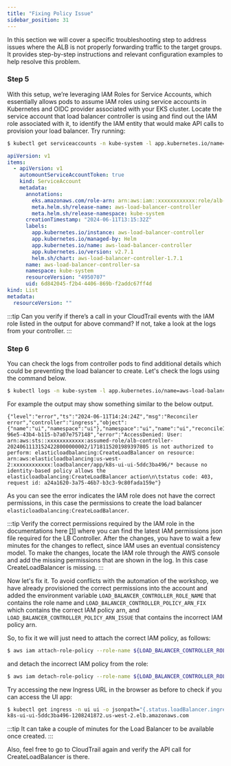 ```yaml
---
title: "Fixing Policy Issue"
sidebar_position: 31
---
```


In this section we will cover a specific troubleshooting step to address issues where the ALB is not properly forwarding traffic to the target groups. It provides step-by-step instructions and relevant configuration examples to help resolve this problem.

### Step 5

With this setup, we’re leveraging IAM Roles for Service Accounts, which essentially allows pods to assume IAM roles using service accounts in Kubernetes and OIDC provider associated with your EKS cluster. Locate the service account that load balancer controller is using and find out the IAM role associated with it, to identify the IAM entity that would make API calls to provision your load balancer.
Try running:

```bash
$ kubectl get serviceaccounts -n kube-system -l app.kubernetes.io/name=aws-load-balancer-controller -o yaml
```

```yaml {8}
apiVersion: v1
items:
  - apiVersion: v1
    automountServiceAccountToken: true
    kind: ServiceAccount
    metadata:
      annotations:
        eks.amazonaws.com/role-arn: arn:aws:iam::xxxxxxxxxxxx:role/alb-controller-20240611131524228000000002
        meta.helm.sh/release-name: aws-load-balancer-controller
        meta.helm.sh/release-namespace: kube-system
      creationTimestamp: "2024-06-11T13:15:32Z"
      labels:
        app.kubernetes.io/instance: aws-load-balancer-controller
        app.kubernetes.io/managed-by: Helm
        app.kubernetes.io/name: aws-load-balancer-controller
        app.kubernetes.io/version: v2.7.1
        helm.sh/chart: aws-load-balancer-controller-1.7.1
      name: aws-load-balancer-controller-sa
      namespace: kube-system
      resourceVersion: "4950707"
      uid: 6d842045-f2b4-4406-869b-f2addc67ff4d
kind: List
metadata:
  resourceVersion: ""
```

:::tip
Can you verify if there’s a call in your CloudTrail events with the IAM role listed in the output for above command? If not, take a look at the logs from your controller.
:::

### Step 6

You can check the logs from controller pods to find additional details which could be preventing the load balancer to create. Let's check the logs using the command below.

```bash
$ kubectl logs -n kube-system -l app.kubernetes.io/name=aws-load-balancer-controller
```

For example the output may show something similar to the below output.

```text
{"level":"error","ts":"2024-06-11T14:24:24Z","msg":"Reconciler error","controller":"ingress","object":{"name":"ui","namespace":"ui"},"namespace":"ui","name":"ui","reconcileID":"49d27bbb-96e5-43b4-b115-b7a07e757148","error":"AccessDenied: User: arn:aws:sts::xxxxxxxxxxxx:assumed-role/alb-controller-20240611131524228000000002/1718115201989397805 is not authorized to perform: elasticloadbalancing:CreateLoadBalancer on resource: arn:aws:elasticloadbalancing:us-west-2:xxxxxxxxxxxx:loadbalancer/app/k8s-ui-ui-5ddc3ba496/* because no identity-based policy allows the elasticloadbalancing:CreateLoadBalancer action\n\tstatus code: 403, request id: a24a1620-3a75-46b7-b3c3-9c80fada159e"}
```

As you can see the error indicates the IAM role does not have the correct permissions, in this case the permissions to create the load balancer `elasticloadbalancing:CreateLoadBalancer`.

:::tip
Verify the correct permissions required by the IAM role in the documentations here [[1]](https://kubernetes-sigs.github.io/aws-load-balancer-controller/v2.4/deploy/installation/#setup-iam-manually) where you can find the latest IAM permissions json file required for the LB Controller. After the changes, you have to wait a few minutes for the changes to reflect, since IAM uses an eventual consistency model. To make the changes, locate the IAM role through the AWS console and add the missing permissions that are shown in the log. In this case CreateLoadBalancer is missing.
:::

Now let's fix it. To avoid conflicts with the automation of the workshop, we have already provisioned the correct permissions into the account and added the environment variable `LOAD_BALANCER_CONTROLLER_ROLE_NAME` that contains the role name and `LOAD_BALANCER_CONTROLLER_POLICY_ARN_FIX` which contains the correct IAM policy arn, and `LOAD_BALANCER_CONTROLLER_POLICY_ARN_ISSUE` that contains the incorrect IAM policy arn.

So, to fix it we will just need to attach the correct IAM policy, as follows:

```bash
$ aws iam attach-role-policy --role-name ${LOAD_BALANCER_CONTROLLER_ROLE_NAME} --policy-arn ${LOAD_BALANCER_CONTROLLER_POLICY_ARN_FIX}
```

and detach the incorrect IAM policy from the role:

```bash
$ aws iam detach-role-policy --role-name ${LOAD_BALANCER_CONTROLLER_ROLE_NAME} --policy-arn ${LOAD_BALANCER_CONTROLLER_POLICY_ARN_ISSUE}
```

Try accessing the new Ingress URL in the browser as before to check if you can access the UI app:

```bash timeout=180 hook=fix-5 hookTimeout=600
$ kubectl get ingress -n ui ui -o jsonpath="{.status.loadBalancer.ingress[*].hostname}{'\n'}"
k8s-ui-ui-5ddc3ba496-1208241872.us-west-2.elb.amazonaws.com
```

:::tip
It can take a couple of minutes for the Load Balancer to be available once created.
:::

Also, feel free to go to CloudTrail again and verify the API call for CreateLoadBalancer is there.
